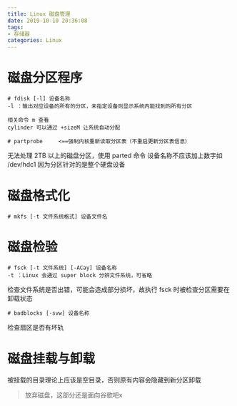 ```yaml
---
title: Linux 磁盘管理
date: 2019-10-10 20:36:08
tags:
- 存储器
categories: Linux
---
```

# 磁盘分区程序
```
# fdisk [-l] 设备名称
-l ：输出对应设备的所有的分区，未指定设备则显示系统内能找到的所有分区

相关命令 m 查看
cylinder 可以通过 +sizeM 让系统自动分配

# partprobe     <==强制内核重新读取分区表（不重启更新分区表信息）
```
无法处理 2TB 以上的磁盘分区，使用 parted 命令
设备名称不应该加上数字如 /dev/hdc1 因为分区针对的是整个硬盘设备

# 磁盘格式化
```
# mkfs [-t 文件系统格式] 设备文件名
```

# 磁盘检验
```
# fsck [-t 文件系统] [-ACay] 设备名称
-t ：Linux 会通过 super block 分辨文件系统，可省略
```
检查文件系统是否出错，可能会造成部分损坏，故执行 fsck 时被检查分区需要在卸载状态

```
# badblocks [-svw] 设备名称
```
检查扇区是否有坏轨

# 磁盘挂载与卸载
被挂载的目录理论上应该是空目录，否则原有内容会隐藏到新分区卸载

> 放弃磁盘，这部分还是面向谷歌吧x